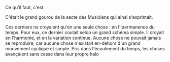 Ce qu'il faut, c'est

C'était le grand gourou de la secte des Musiciens qui ainsi s'exprimait.

Ces derniers ne croyaient qu'en une seule chose : en l'ipermanence du
temps. Pour eux, ce dernier coulait selon un grand schéma simple. Il
croyait en l'harmonie, et en la variation continue. Aucune chose ne
pouvait jamais se reproduire, car aucune chose n'existait en-dehors
d'un grand mouvement cyclique et simple. Pris dans l'écoulement du
temps, les choses avançaient sans cesse dans leur propre halo
